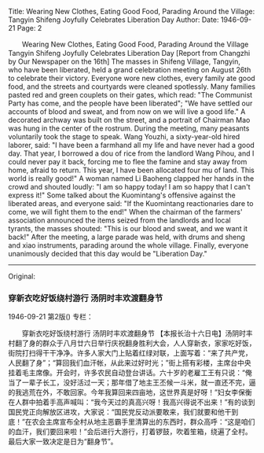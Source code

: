 Title: Wearing New Clothes, Eating Good Food, Parading Around the Village: Tangyin Shifeng Joyfully Celebrates Liberation Day
Author:
Date: 1946-09-21
Page: 2

　　Wearing New Clothes, Eating Good Food, Parading Around the Village
    Tangyin Shifeng Joyfully Celebrates Liberation Day
    [Report from Changzhi by Our Newspaper on the 16th] The masses in Shifeng Village, Tangyin, who have been liberated, held a grand celebration meeting on August 26th to celebrate their victory. Everyone wore new clothes, every family ate good food, and the streets and courtyards were cleaned spotlessly. Many families pasted red and green couplets on their gates, which read: "The Communist Party has come, and the people have been liberated"; "We have settled our accounts of blood and sweat, and from now on we will live a good life." A decorated archway was built on the street, and a portrait of Chairman Mao was hung in the center of the rostrum. During the meeting, many peasants voluntarily took the stage to speak. Wang Youzhi, a sixty-year-old hired laborer, said: "I have been a farmhand all my life and have never had a good day. That year, I borrowed a dou of rice from the landlord Wang Pihou, and I could never pay it back, forcing me to flee the famine and stay away from home, afraid to return. This year, I have been allocated four mu of land. This world is really good!" A woman named Li Baoheng clapped her hands in the crowd and shouted loudly: "I am so happy today! I am so happy that I can't express it!" Some talked about the Kuomintang's offensive against the liberated areas, and everyone said: "If the Kuomintang reactionaries dare to come, we will fight them to the end!" When the chairman of the farmers' association announced the items seized from the landlords and local tyrants, the masses shouted: "This is our blood and sweat, and we want it back!" After the meeting, a large parade was held, with drums and sheng and xiao instruments, parading around the whole village. Finally, everyone unanimously decided that this day would be "Liberation Day."



<hr /> 

Original: 


### 穿新衣吃好饭绕村游行  汤阴时丰欢渡翻身节

1946-09-21
第2版()
专栏：

　　穿新衣吃好饭绕村游行
    汤阴时丰欢渡翻身节
    【本报长治十六日电】汤阴时丰村翻了身的群众于八月廿六日举行庆祝翻身胜利大会，人人穿新衣，家家吃好饭，街院打扫得干干净净。许多人家大门上贴着红绿对联，上面写着：“来了共产党，人民翻了身”；“算回我们血汗帐，从此来过好时光；”街上搭有彩楼，主席台中央挂着毛主席像。开会时，许多农民自动登台讲话。六十岁的老雇工王有只说：“俺当了一辈子长工，没好活过一天；那年借了地主王丕候一斗米，就一直还不完，逼的我逃荒在外，不敢回家。今年我算回来四亩地，这世界真是好呀！”妇女李保衡在人群中拍着手高声喊叫：“我今天过的真高兴呀！我高兴得说不出来！”有的谈到国民党正向解放区进攻，大家说：“国民党反动派要敢来，我们就要和他干到底！”在农会主席宣布全村从地主恶霸手里清算出的东西时，群众高呼：“这是咱们的血汗，我们要回来啦！”会后进行大游行，打着锣鼓，吹着笙箱，绕遍了全村。最后大家一致决定是日为“翻身节”。
